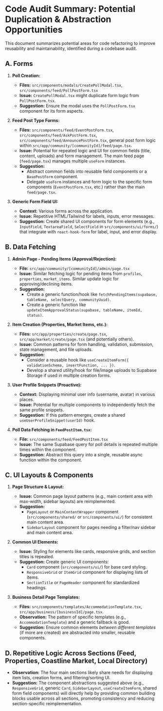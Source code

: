 # Code Audit Summary: Potential Duplication & Abstraction Opportunities

This document summarizes potential areas for code refactoring to improve reusability and maintainability, identified during a codebase audit.

## A. Forms

1.  **Poll Creation:**
    *   **Files:** `src/components/modals/CreatePollModal.tsx`, `src/components/feed/PollPostForm.tsx`
    *   **Issue:** `CreatePollModal.tsx` might duplicate form logic from `PollPostForm.tsx`.
    *   **Suggestion:** Ensure the modal uses the `PollPostForm.tsx` component for its form aspects.

2.  **Feed Post Type Forms:**
    *   **Files:** `src/components/feed/EventPostForm.tsx`, `src/components/feed/AskPostForm.tsx`, `src/components/feed/AnnouncePostForm.tsx`, general post form logic within `src/app/community/[communityId]/feed/page.tsx`.
    *   **Issue:** Potential for repeated logic and UI for common fields (title, content, uploads) and form management. The main feed page (`feed/page.tsx`) manages multiple `useForm` instances.
    *   **Suggestion:**
        *   Abstract common fields into reusable field components or a `BasePostForm` component.
        *   Delegate `useForm` instances and form logic to the specific form components (`EventPostForm.tsx`, etc.) rather than the main `feed/page.tsx`.

3.  **Generic Form Field UI:**
    *   **Context:** Various forms across the application.
    *   **Issue:** Repetitive HTML/Tailwind for labels, inputs, error messages.
    *   **Suggestion:** Create shared UI components for form elements (e.g., `InputField`, `TextareaField`, `SelectField` in `src/components/ui/forms/`) that integrate with `react-hook-form` for label, input, and error display.

## B. Data Fetching

1.  **Admin Page - Pending Items (Approval/Rejection):**
    *   **File:** `src/app/community/[communityId]/admin/page.tsx`
    *   **Issue:** Similar fetching logic for pending items from `profiles`, `properties`, `market_items`. Similar update logic for approving/declining items.
    *   **Suggestion:**
        *   Create a generic function/hook like `fetchPendingItems(supabase, tableName, selectQuery, communityUuid)`.
        *   Create a generic function like `updateItemApprovalStatus(supabase, tableName, itemId, status)`.

2.  **Item Creation (Properties, Market Items, etc.):**
    *   **Files:** `src/app/properties/create/page.tsx`, `src/app/market/create/page.tsx` (and potentially others).
    *   **Issue:** Common patterns for form handling, validation, submission, state management, and file uploads.
    *   **Suggestion:**
        *   Consider a reusable hook like `useCreateItemForm({ validationSchema, insertFunction, ... })`.
        *   Develop a shared utility/hook for file/image uploads to Supabase Storage if used in multiple creation forms.

3.  **User Profile Snippets (Proactive):**
    *   **Context:** Displaying minimal user info (username, avatar) in various places.
    *   **Issue:** Potential for multiple components to independently fetch the same profile snippets.
    *   **Suggestion:** If this pattern emerges, create a shared `useUserProfileSnippet(userId)` hook.

4.  **Poll Data Fetching in `FeedPostItem.tsx`:**
    *   **File:** `src/components/feed/FeedPostItem.tsx`
    *   **Issue:** The same Supabase query for poll details is repeated multiple times within the component.
    *   **Suggestion:** Abstract this query into a single, reusable async function within the component.

## C. UI Layouts & Components

1.  **Page Structure & Layout:**
    *   **Issue:** Common page layout patterns (e.g., main content area with max-width, sidebar layouts) are reimplemented.
    *   **Suggestion:**
        *   `PageLayout` or `MainContentWrapper` component (`src/components/shared/` or `src/components/ui/`) for consistent main content area.
        *   `SidebarLayout` component for pages needing a filter/nav sidebar and main content area.

2.  **Common UI Elements:**
    *   **Issue:** Styling for elements like cards, responsive grids, and section titles is repeated.
    *   **Suggestion:** Create generic UI components:
        *   `Card` component (`src/components/ui/`) for base card styling.
        *   `ResponsiveGrid` or `ItemGrid` component for displaying lists of items.
        *   `SectionTitle` or `PageHeader` component for standardized headings.

3.  **Business Detail Page Templates:**
    *   **Files:** `src/components/templates/AccommodationTemplate.tsx`, `src/app/business/[businessId]/page.tsx`.
    *   **Observation:** The pattern of specific templates (e.g., `AccommodationTemplate`) and a generic fallback is good.
    *   **Suggestion:** Ensure common elements *between different templates* (if more are created) are abstracted into smaller, reusable components.

## D. Repetitive Logic Across Sections (Feed, Properties, Coastline Market, Local Directory)

*   **Observation:** The four main sections likely share needs for displaying item lists, creation forms, and filtering/sorting UI.
*   **Suggestion:** The component abstractions suggested above (e.g., `ResponsiveGrid`, generic `Card`, `SidebarLayout`, `useCreateItemForm`, shared form field components) will directly help by providing common building blocks usable across all sections, promoting consistency and reducing section-specific reimplementation. 